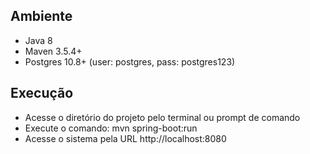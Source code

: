 ## Ambiente

* Java 8
* Maven 3.5.4+
* Postgres 10.8+ (user: postgres, pass: postgres123)

## Execução

* Acesse o diretório do projeto pelo terminal ou prompt de comando
* Execute o comando: mvn spring-boot:run
* Acesse o sistema pela URL http://localhost:8080 